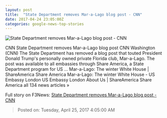 ```yaml
---
layout: post
title:  "State Department removes Mar-a-Lago blog post - CNN"
date: 2017-04-24 23:05:00Z
categories: google-news-top-stories
---
```


![State Department removes Mar-a-Lago blog post - CNN](http://i2.cdn.cnn.com/cnnnext/dam/assets/170306210822-mar-a-lago-super-tease.jpg)

CNN State Department removes Mar-a-Lago blog post CNN Washington (CNN) The State Department has removed a blog post that touted President Donald Trump's personally owned private Florida club, Mar-a-Lago. The post was available to all embassies through Share America, a State Department program for US ... Mar-a-Lago: The winter White House | ShareAmerica Share America Mar-a-Lago: The winter White House - US Embassy London US Embassy London About Us | ShareAmerica Share America all 134 news articles »


Full story on F3News: [State Department removes Mar-a-Lago blog post - CNN](http://www.f3nws.com/n/C2UfaG)

> Posted on: Tuesday, April 25, 2017 4:05:00 AM
